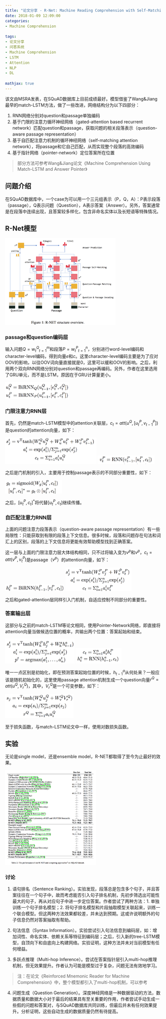 ```yaml
---
title: "论文分享 - R-Net: Machine Reading Comprehension with Self-Matching Networks"
date: 2018-01-09 12:09:00
categories:
- Machine Comprehension

tags: 
- 论文分享
- 问答系统
- Machine Comprehension
- LSTM
- Attention
- NLP
- DL

mathjax: true
---
```


该文由MSRA发表，在SQuAD数据库上目前成绩最好。模型借鉴了Wang&Jiang最早的match-LSTM方法，做了一些改进，网络结构分为以下四部分：

1. RNN网络分别对question和passage单独编码
2. 基于门限的注意力循环神经网络（gated-attention based recurrent network）匹配question和passage，获取问题的相关段落表示（question-aware passage representation）
3. 基于自匹配注意力机制的循环神经网络（self-matching attention network），将passage和它自己匹配，从而实现整个段落的高效编码
4. 基于指针网络（pointer-network）定位答案所在位置
<!-- more -->

> 部分方法可参考Wang&Jiang论文《Machine Comprehension Using Match-LSTM and Answer Pointer》

## 问题介绍

在SQuAD数据库中，一个case为可以用一个三元组表示（P，Q，A）：P表示段落（passage），Q表示问题（Question），A表示答案（Answer）。另外，答案通常是在段落中连续出现，且答案较多样化，包含非命名实体以及长短语等特殊情况。

## R-Net模型

<img src="/images/r-net-model.png" style="zoom:35%" />

### passage和question编码层

输入问题$Q={w_t^Q}_{t=1}^m$和段落$P={w_t^P}_{t=1}^n$，分别进行word-level编码和character-level编码，得到向量$e$和$c$。这里character-level编码主要是为了应对OOV的影响，以往OOV词向量直接就是0，这里可以缓和OOV的影响。之后，利用两个双向RNN网络分别对question和passage再编码。另外，作者在这里选用了GRU单元，而不是LSTM，原因在于GRU计算量更小。

<img src="/images/r-net-encoder.png" style="zoom:35%" />

### 门限注意力RNN层

首先，仍然是match-LSTM模型中的attention关联层，$c_t=att(u^Q,[u_t^P,v_{t-1}^P])$是question的attention向量，如下：

<img src="/images/r-net-attention1.png" style="zoom:35%" />

<img src="/images/r-net-attention2.png" style="zoom:35%" />

之后是门机制的引入，主要用于控制passage表示的不同部分重要性，如下：

<img src="/images/r-net-gated.png" style="zoom:35%" />

之后，$[u_t^P,c_t]^*$将代替$[u_t^P,c_t]$继续传播。

### 自匹配注意力RNN层

上面的问题注意力段落表示（question-aware passage representation）有一些局限性：只能获取到有限的段落上下文信息。很多时候，段落和问题存在句法和词汇上的区别，段落的上下文信息将更能有效帮助模型找到正确答案。

这一层与上面的门限注意力层大体结构相同，只不过将输入变为$v^p$和$v^p$，$c_t=att(v^P,v_t^P)$是passage（$v^p$）的attention向量，如下：

<img src="/images/r-net-self-matching1.png" style="zoom:35%" />
<img src="/images/r-net-self-matching2.png" style="zoom:35%" />

之后和gated-attention层同样引入门机制，自适应控制不同部分的重要性。

### 答案输出层

这部分与之前的match-LSTM等论文相同，使用Pointer-Network网络，即直接将attention向量当做候选位置的概率，共输出两个位置：答案起始和结束。

<img src="/images/r-net-ptr-net1.png" style="zoom:35%" />
<img src="/images/r-net-ptr-net2.png" style="zoom:35%" />

唯一一点区别是初始化，即在预测答案起始位置的时候，$h_{t-1}^a$从何处来？一般应该是随机初始化的，这里使用passage attention机制生成一个question向量$r^Q=att(u^Q,V_r^Q)$，其中，$V_r^Q$是一个可变参数，如下：

<img src="/images/r-net-ptr-net3.png" style="zoom:35%" />

至于损失函数，与match-LSTM论文中一样，使用对数损失函数。

## 实验

无论是single model，还是ensemble model，R-NET都取得了至今为止最好的效果。

<img src="/images/r-net-result.png" style="zoom:30%" />

### 讨论

1. 语句排名（Sentence Ranking）。实验发现，段落总是包含多个句子，并且答案往往在一个句子中，故而考虑能否引入句子排名机制，先初步筛选出可能性最大的句子，再从对应句子中进一步定位答案。作者尝试了两种方法：1. 单独训练一个句子排名模型；2. 将句子排名模型和片段抽取模型关联起来，训练一个联合模型。但这两种方法效果都较差，并未达到预期。这或许说明额外的句子信息仍然对答案抽取有帮助。

2. 句法信息（Syntax Information）。实验尝试引入句法信息到编码层，如：增加词性、命名实体、依赖关系等特征到编码层；之后，引入新的tree-LSTM模型，自顶向下和自底向上构建网络。实验证明，这种方法并未对当前模型有任何增益。

3. 多跃点推理（Multi-hop Inference）。尝试在答案指针层引入multi-hop推理机制，但无效果提升。作者认为可能是模型过于复杂，问题无法有效地学习。
> 注：在论文《Reinforced Mnemonic Reader for Machine Comprehension》中，整个模型都引入了multi-hop机制，可以参考

4. 问题生成（Question Generation）。深度神经网络是一种数据驱动的方法，数据质量和数据大小对于最后的结果具有至关重要的作用，作者尝试手动生成一些假的问题和答案对，与SQuAD数据库共同训练，但最后并未有任何效果提升。分析证明，这些自动生成的数据质量仍然有待提高。
